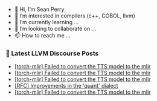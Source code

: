 - 👋 Hi, I’m Sean Perry
- 👀 I’m interested in compilers (c++, COBOL, llvm)
- 🌱 I’m currently learning ...
- 💞️ I’m looking to collaborate on ...
- 📫 How to reach me ...

<!---
s66perry/s66perry is a ✨ special ✨ repository because its `README.md` (this file) appears on your GitHub profile.
You can click the Preview link to take a look at your changes.
--->
### 📕 Latest LLVM Discourse Posts

<!-- DISCOURSE-LLVM:START -->
- [[torch-mlir] Failed to convert the TTS model to the mlir](https://discourse.llvm.org/t/torch-mlir-failed-to-convert-the-tts-model-to-the-mlir/80466#post_5)
- [[torch-mlir] Failed to convert the TTS model to the mlir](https://discourse.llvm.org/t/torch-mlir-failed-to-convert-the-tts-model-to-the-mlir/80466#post_4)
- [[torch-mlir] Failed to convert the TTS model to the mlir](https://discourse.llvm.org/t/torch-mlir-failed-to-convert-the-tts-model-to-the-mlir/80466#post_3)
- [[RFC] Improvements in the &#39;quant&#39; dialect](https://discourse.llvm.org/t/rfc-improvements-in-the-quant-dialect/79942#post_11)
- [[torch-mlir] Failed to convert the TTS model to the mlir](https://discourse.llvm.org/t/torch-mlir-failed-to-convert-the-tts-model-to-the-mlir/80466#post_2)
<!-- DISCOURSE-LLVM:END -->
